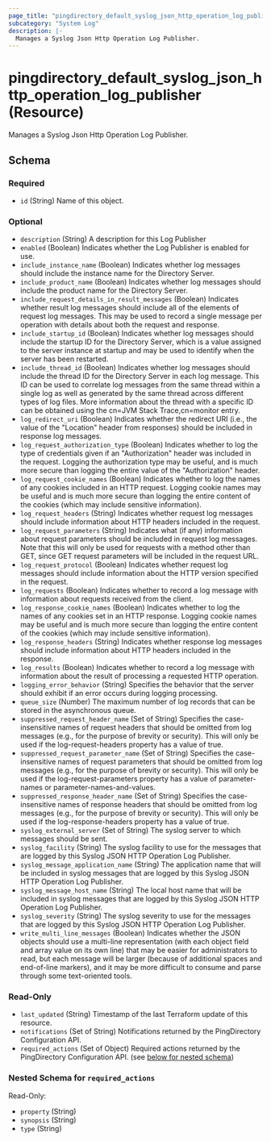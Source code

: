 ```yaml
---
page_title: "pingdirectory_default_syslog_json_http_operation_log_publisher Resource - terraform-provider-pingdirectory"
subcategory: "System Log"
description: |-
  Manages a Syslog Json Http Operation Log Publisher.
---
```


# pingdirectory_default_syslog_json_http_operation_log_publisher (Resource)

Manages a Syslog Json Http Operation Log Publisher.



<!-- schema generated by tfplugindocs -->
## Schema

### Required

- `id` (String) Name of this object.

### Optional

- `description` (String) A description for this Log Publisher
- `enabled` (Boolean) Indicates whether the Log Publisher is enabled for use.
- `include_instance_name` (Boolean) Indicates whether log messages should include the instance name for the Directory Server.
- `include_product_name` (Boolean) Indicates whether log messages should include the product name for the Directory Server.
- `include_request_details_in_result_messages` (Boolean) Indicates whether result log messages should include all of the elements of request log messages. This may be used to record a single message per operation with details about both the request and response.
- `include_startup_id` (Boolean) Indicates whether log messages should include the startup ID for the Directory Server, which is a value assigned to the server instance at startup and may be used to identify when the server has been restarted.
- `include_thread_id` (Boolean) Indicates whether log messages should include the thread ID for the Directory Server in each log message. This ID can be used to correlate log messages from the same thread within a single log as well as generated by the same thread across different types of log files. More information about the thread with a specific ID can be obtained using the cn=JVM Stack Trace,cn=monitor entry.
- `log_redirect_uri` (Boolean) Indicates whether the redirect URI (i.e., the value of the "Location" header from responses) should be included in response log messages.
- `log_request_authorization_type` (Boolean) Indicates whether to log the type of credentials given if an "Authorization" header was included in the request. Logging the authorization type may be useful, and is much more secure than logging the entire value of the "Authorization" header.
- `log_request_cookie_names` (Boolean) Indicates whether to log the names of any cookies included in an HTTP request. Logging cookie names may be useful and is much more secure than logging the entire content of the cookies (which may include sensitive information).
- `log_request_headers` (String) Indicates whether request log messages should include information about HTTP headers included in the request.
- `log_request_parameters` (String) Indicates what (if any) information about request parameters should be included in request log messages. Note that this will only be used for requests with a method other than GET, since GET request parameters will be included in the request URL.
- `log_request_protocol` (Boolean) Indicates whether request log messages should include information about the HTTP version specified in the request.
- `log_requests` (Boolean) Indicates whether to record a log message with information about requests received from the client.
- `log_response_cookie_names` (Boolean) Indicates whether to log the names of any cookies set in an HTTP response. Logging cookie names may be useful and is much more secure than logging the entire content of the cookies (which may include sensitive information).
- `log_response_headers` (String) Indicates whether response log messages should include information about HTTP headers included in the response.
- `log_results` (Boolean) Indicates whether to record a log message with information about the result of processing a requested HTTP operation.
- `logging_error_behavior` (String) Specifies the behavior that the server should exhibit if an error occurs during logging processing.
- `queue_size` (Number) The maximum number of log records that can be stored in the asynchronous queue.
- `suppressed_request_header_name` (Set of String) Specifies the case-insensitive names of request headers that should be omitted from log messages (e.g., for the purpose of brevity or security). This will only be used if the log-request-headers property has a value of true.
- `suppressed_request_parameter_name` (Set of String) Specifies the case-insensitive names of request parameters that should be omitted from log messages (e.g., for the purpose of brevity or security). This will only be used if the log-request-parameters property has a value of parameter-names or parameter-names-and-values.
- `suppressed_response_header_name` (Set of String) Specifies the case-insensitive names of response headers that should be omitted from log messages (e.g., for the purpose of brevity or security). This will only be used if the log-response-headers property has a value of true.
- `syslog_external_server` (Set of String) The syslog server to which messages should be sent.
- `syslog_facility` (String) The syslog facility to use for the messages that are logged by this Syslog JSON HTTP Operation Log Publisher.
- `syslog_message_application_name` (String) The application name that will be included in syslog messages that are logged by this Syslog JSON HTTP Operation Log Publisher.
- `syslog_message_host_name` (String) The local host name that will be included in syslog messages that are logged by this Syslog JSON HTTP Operation Log Publisher.
- `syslog_severity` (String) The syslog severity to use for the messages that are logged by this Syslog JSON HTTP Operation Log Publisher.
- `write_multi_line_messages` (Boolean) Indicates whether the JSON objects should use a multi-line representation (with each object field and array value on its own line) that may be easier for administrators to read, but each message will be larger (because of additional spaces and end-of-line markers), and it may be more difficult to consume and parse through some text-oriented tools.

### Read-Only

- `last_updated` (String) Timestamp of the last Terraform update of this resource.
- `notifications` (Set of String) Notifications returned by the PingDirectory Configuration API.
- `required_actions` (Set of Object) Required actions returned by the PingDirectory Configuration API. (see [below for nested schema](#nestedatt--required_actions))

<a id="nestedatt--required_actions"></a>
### Nested Schema for `required_actions`

Read-Only:

- `property` (String)
- `synopsis` (String)
- `type` (String)

